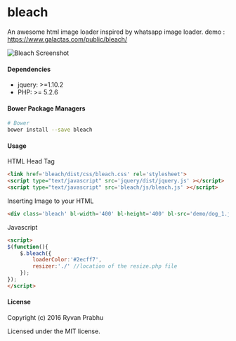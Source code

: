 # bleach
An awesome html image loader inspired by whatsapp image loader.
demo : https://www.galactas.com/public/bleach/

![Bleach Screenshot](http://i.imgur.com/uhaLVLo.png)

#### Dependencies
- jquery: >=1.10.2
- PHP: >= 5.2.6

#### Bower Package Managers

```sh
# Bower
bower install --save bleach

```

#### Usage

HTML Head Tag

```html
<link href='bleach/dist/css/bleach.css' rel='stylesheet'>
<script type="text/javascript" src='jquery/dist/jquery.js' ></script>
<script type="text/javascript" src='bleach/js/bleach.js' ></script>
```

Inserting Image to your HTML

```html
<div class='bleach' bl-width='400' bl-height='400' bl-src='demo/dog_1.jpg' id='1'></div>
```

Javascript

```html
<script>
$(function(){
	$.bleach({
		loaderColor:'#2ecff7',
		resizer:'./' //location of the resize.php file
	});
});
</script>
```

#### License

Copyright (c) 2016 Ryvan Prabhu

Licensed under the MIT license.
